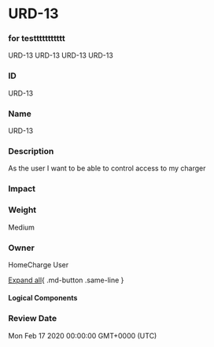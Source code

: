 

# URD-13
### for testtttttttttt
URD-13
URD-13
URD-13
URD-13

### ID

URD-13

### Name

URD-13

### Description

As the user I want to be able to control access to my charger

### Impact



### Weight

Medium

### Owner

HomeCharge User

[Expand all](#){ .md-button .same-line }

#### Logical Components


    



### Review Date

Mon Feb 17 2020 00:00:00 GMT+0000 (UTC)

